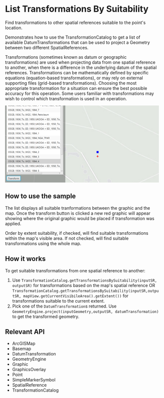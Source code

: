 # List Transformations By Suitability

Find transformations to other spatial references suitable to the point's location.

Demonstrates how to use the TransformationCatalog to get a list of available DatumTransformations that can be used to project a Geometry between two different SpatialReferences.

Transformations (sometimes known as datum or geographic transformations) are used when projecting data from one spatial reference to another, when there is a difference in the underlying datum of the spatial references. Transformations can be mathematically defined by specific equations (equation-based transformations), or may rely on external supporting files (grid-based transformations). Choosing the most appropriate transformation for a situation can ensure the best possible accuracy for this operation. Some users familiar with transformations may wish to control which transformation is used in an operation.

![](ListTransformationsBySuitability.png)

## How to use the sample

The list displays all suitable tranformations between the graphic and the map. Once the transform button is clicked a new red graphic will appear showing where the original graphic would be placed if transformation was applied.

Order by extent suitability, if checked, will find suitable transformations within the map's visible area. If not checked, will find suitable transformations using the whole map.

## How it works

To get suitable transformations from one spatial reference to another:

1.  Use `TransformationCatalog.getTransformationsBySuitability(inputSR, outputSR)` for transformations based on the map's spatial reference OR `TransformationCatalog.getTransformationsBySuitability(inputSR,outputSR, mapView.getCurrentVisibileArea().getExtent())` for transformations suitable to the current extent.
2.  Pick one of the `DatumTransformation`s returned. Use `GeometryEngine.project(inputGeometry,outputSR, datumTransformation)` to get the transformed geometry.

## Relevant API

*   ArcGISMap
*   Basemap
*   DatumTransformation
*   GeometryEngine
*   Graphic
*   GraphicsOverlay
*   Point
*   SimpleMarkerSymbol
*   SpatialReference
*  TransformationCatalog
